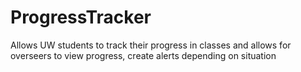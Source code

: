 # ProgressTracker
Allows UW students to track their progress in classes and allows for overseers to view progress, create alerts depending on situation
